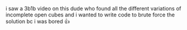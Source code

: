 i saw a 3b1b video on this dude who found all the different variations of incomplete open cubes and i wanted to write code to brute force the solution bc i was bored :thumbsup:
